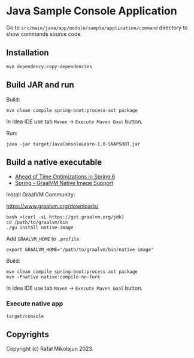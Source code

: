# Java Sample Console Application

Go to `src/main/java/app/module/sample/application/command` directory to show commands source code.

## Installation

    mvn dependency:copy-dependencies

## Build JAR and run

Build:

    mvn clean compile spring-boot:process-aot package

In Idea IDE use tab `Maven` -> `Execute Maven Goal` button.

Run:

    java -jar target/JavaConsoleLearn-1.0-SNAPSHOT.jar

## Build a native executable

* [Ahead of Time Optimizations in Spring 6](https://www.baeldung.com/spring-6-ahead-of-time-optimizations)
* [Spring - GraalVM Native Image Support](https://docs.spring.io/spring-boot/docs/current/reference/html/native-image.html#native-image.developing-your-first-application.buildpacks.maven)

Install GraalVM Community:

https://www.graalvm.org/downloads/

    bash <(curl -sL https://get.graalvm.org/jdk)
    cd /path/to/graalvm/bin
    ./gu install native-image

Add `GRAALVM_HOME` to `.profile`

    export GRAALVM_HOME="/path/to/graalvm/bin/native-image"

Build:

    mvn clean compile spring-boot:process-aot package
    mvn -Pnative native:compile-no-fork

In Idea IDE use tab `Maven` -> `Execute Maven Goal` button.

### Execute native app

    target/console

## Copyrights

Copyright (c) Rafał Mikołajun 2023.
